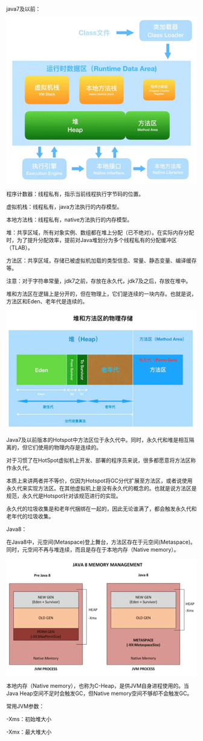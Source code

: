 
java7及以前：

![](assets/JVM内存结构/jvm内存结构1.webp)

程序计数器：线程私有，指示当前线程执行字节码的位置。

虚拟机栈：线程私有，java方法执行的内存模型。

本地方法栈：线程私有，native方法执行的内存模型。

堆：共享区域，所有对象实例、数组都在堆上分配（已不绝对）。在实际内存分配时，为了提升分配效率，提前对Java堆划分为多个线程私有的分配缓冲区（TLAB）。

方法区：共享区域，存储已被虚拟机加载的类型信息、常量、静态变量、编译缓存等。

注意：对于字符串常量，jdk7之前，存放在永久代，jdk7及之后，存放在堆中。

堆和方法区在逻辑上是分开的，但在物理上，它们是连续的一块内存。也就是说，方法区和Eden、老年代是连续的。

![](assets/JVM内存结构/jvm内存结构2.webp)

Java7及以前版本的Hotspot中方法区位于永久代中。同时，永久代和堆是相互隔离的，但它们使用的物理内存是连续的。

对于习惯了在HotSpot虚拟机上开发、部署的程序员来说，很多都愿意将方法区称作永久代。

本质上来讲两者并不等价，仅因为Hotspot将GC分代扩展至方法区，或者说使用永久代来实现方法区。在其他虚拟机上是没有永久代的概念的。也就是说方法区是规范，永久代是Hotspot针对该规范进行的实现。

永久代的垃圾收集是和老年代捆绑在一起的，因此无论谁满了，都会触发永久代和老年代的垃圾收集。

Java8：

在Java8中，元空间(Metaspace)登上舞台，方法区存在于元空间(Metaspace)。同时，元空间不再与堆连续，而且是存在于本地内存（Native memory）。

![](assets/JVM内存结构/jvm内存结构3.webp)

本地内存（Native memory），也称为C-Heap，是供JVM自身进程使用的。当Java Heap空间不足时会触发GC，但Native memory空间不够却不会触发GC。

常用JVM参数：

-Xms：初始堆大小

-Xmx：最大堆大小
